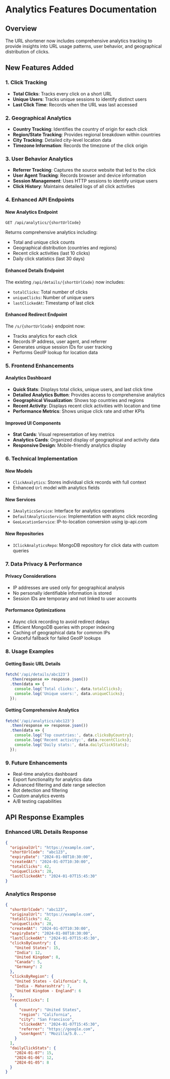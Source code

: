 # Analytics Features Documentation

## Overview
The URL shortener now includes comprehensive analytics tracking to provide insights into URL usage patterns, user behavior, and geographical distribution of clicks.

## New Features Added

### 1. Click Tracking
- **Total Clicks**: Tracks every click on a short URL
- **Unique Users**: Tracks unique sessions to identify distinct users
- **Last Click Time**: Records when the URL was last accessed

### 2. Geographical Analytics
- **Country Tracking**: Identifies the country of origin for each click
- **Region/State Tracking**: Provides regional breakdown within countries
- **City Tracking**: Detailed city-level location data
- **Timezone Information**: Records the timezone of the click origin

### 3. User Behavior Analytics
- **Referrer Tracking**: Captures the source website that led to the click
- **User Agent Tracking**: Records browser and device information
- **Session Management**: Uses HTTP sessions to identify unique users
- **Click History**: Maintains detailed logs of all click activities

### 4. Enhanced API Endpoints

#### New Analytics Endpoint
```
GET /api/analytics/{shortUrlCode}
```
Returns comprehensive analytics including:
- Total and unique click counts
- Geographical distribution (countries and regions)
- Recent click activities (last 10 clicks)
- Daily click statistics (last 30 days)

#### Enhanced Details Endpoint
The existing `/api/details/{shortUrlCode}` now includes:
- `totalClicks`: Total number of clicks
- `uniqueClicks`: Number of unique users
- `lastClickedAt`: Timestamp of last click

#### Enhanced Redirect Endpoint
The `/s/{shortUrlCode}` endpoint now:
- Tracks analytics for each click
- Records IP address, user agent, and referrer
- Generates unique session IDs for user tracking
- Performs GeoIP lookup for location data

### 5. Frontend Enhancements

#### Analytics Dashboard
- **Quick Stats**: Displays total clicks, unique users, and last click time
- **Detailed Analytics Button**: Provides access to comprehensive analytics
- **Geographical Visualization**: Shows top countries and regions
- **Recent Activity**: Displays recent click activities with location and time
- **Performance Metrics**: Shows unique click rate and other KPIs

#### Improved UI Components
- **Stat Cards**: Visual representation of key metrics
- **Analytics Cards**: Organized display of geographical and activity data
- **Responsive Design**: Mobile-friendly analytics display

### 6. Technical Implementation

#### New Models
- `ClickAnalytics`: Stores individual click records with full context
- Enhanced `Url` model with analytics fields

#### New Services
- `IAnalyticsService`: Interface for analytics operations
- `DefaultAnalyticsService`: Implementation with async click recording
- `GeoLocationService`: IP-to-location conversion using ip-api.com

#### New Repositories
- `IClickAnalyticsRepo`: MongoDB repository for click data with custom queries

### 7. Data Privacy & Performance

#### Privacy Considerations
- IP addresses are used only for geographical analysis
- No personally identifiable information is stored
- Session IDs are temporary and not linked to user accounts

#### Performance Optimizations
- Async click recording to avoid redirect delays
- Efficient MongoDB queries with proper indexing
- Caching of geographical data for common IPs
- Graceful fallback for failed GeoIP lookups

### 8. Usage Examples

#### Getting Basic URL Details
```javascript
fetch('/api/details/abc123')
  .then(response => response.json())
  .then(data => {
    console.log('Total clicks:', data.totalClicks);
    console.log('Unique users:', data.uniqueClicks);
  });
```

#### Getting Comprehensive Analytics
```javascript
fetch('/api/analytics/abc123')
  .then(response => response.json())
  .then(data => {
    console.log('Top countries:', data.clicksByCountry);
    console.log('Recent activity:', data.recentClicks);
    console.log('Daily stats:', data.dailyClickStats);
  });
```

### 9. Future Enhancements
- Real-time analytics dashboard
- Export functionality for analytics data
- Advanced filtering and date range selection
- Bot detection and filtering
- Custom analytics events
- A/B testing capabilities

## API Response Examples

### Enhanced URL Details Response
```json
{
  "originalUrl": "https://example.com",
  "shortUrlCode": "abc123",
  "expiryDate": "2024-01-08T10:30:00",
  "createdAt": "2024-01-07T10:30:00",
  "totalClicks": 42,
  "uniqueClicks": 28,
  "lastClickedAt": "2024-01-07T15:45:30"
}
```

### Analytics Response
```json
{
  "shortUrlCode": "abc123",
  "originalUrl": "https://example.com",
  "totalClicks": 42,
  "uniqueClicks": 28,
  "createdAt": "2024-01-07T10:30:00",
  "expiryDate": "2024-01-08T10:30:00",
  "lastClickedAt": "2024-01-07T15:45:30",
  "clicksByCountry": {
    "United States": 15,
    "India": 12,
    "United Kingdom": 8,
    "Canada": 5,
    "Germany": 2
  },
  "clicksByRegion": {
    "United States - California": 8,
    "India - Maharashtra": 7,
    "United Kingdom - England": 6
  },
  "recentClicks": [
    {
      "country": "United States",
      "region": "California",
      "city": "San Francisco",
      "clickedAt": "2024-01-07T15:45:30",
      "referrer": "https://google.com",
      "userAgent": "Mozilla/5.0..."
    }
  ],
  "dailyClickStats": {
    "2024-01-07": 15,
    "2024-01-06": 12,
    "2024-01-05": 8
  }
}
```